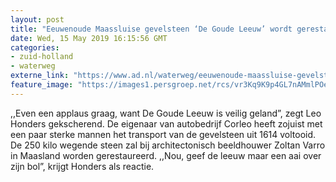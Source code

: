 ```yaml
---
layout: post
title: "Eeuwenoude Maassluise gevelsteen ‘De Goude Leeuw’ wordt gerestaureerd"
date: Wed, 15 May 2019 16:15:56 GMT
categories: 
- zuid-holland 
- waterweg 
externe_link: "https://www.ad.nl/waterweg/eeuwenoude-maassluise-gevelsteen-de-goude-leeuw-wordt-gerestaureerd~a72c2eaf/"
feature_image: "https://images1.persgroep.net/rcs/vr3Kq9K9p4GL7nAMmlPOetdChos/diocontent/148342602/_fitwidth/400/?appId=21791a8992982cd8da851550a453bd7f&quality=0.7"
---
```


,,Even een applaus graag, want De Goude Leeuw is veilig geland”, zegt Leo Honders gekscherend. De eigenaar van autobedrijf Corleo heeft zojuist met een paar sterke mannen het transport van de gevelsteen uit 1614 voltooid. De 250 kilo wegende steen zal bij architectonisch beeldhouwer Zoltan Varro in Maasland worden gerestaureerd. ,,Nou, geef de leeuw maar een aai over zijn bol”, krijgt Honders als reactie.
